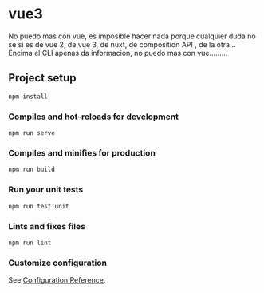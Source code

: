 # vue3

No puedo mas con vue, es imposible hacer nada porque cualquier duda no se si es de vue 2, de vue 3, de nuxt, de composition API , de la otra... Encima el CLI apenas da informacion, no puedo mas con vue.........

## Project setup

```
npm install
```

### Compiles and hot-reloads for development

```
npm run serve
```

### Compiles and minifies for production

```
npm run build
```

### Run your unit tests

```
npm run test:unit
```

### Lints and fixes files

```
npm run lint
```

### Customize configuration

See [Configuration Reference](https://cli.vuejs.org/config/).
